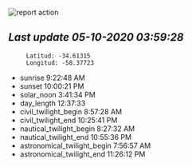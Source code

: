 ![report action](https://github.com/matiasz8/actions-for-reports/workflows/report%20action/badge.svg?branch=develop) 


## *****Last update 05-10-2020 03:59:28*****



		 Latitud: -34.61315
		 Longitud: -58.37723

 - sunrise 	 9:22:48 AM
 - sunset 	 10:00:21 PM
 - solar_noon 	 3:41:34 PM
 - day_length 	 12:37:33
 - civil_twilight_begin 	 8:57:28 AM
 - civil_twilight_end 	 10:25:41 PM
 - nautical_twilight_begin 	 8:27:32 AM
 - nautical_twilight_end 	 10:55:36 PM
 - astronomical_twilight_begin 	 7:56:57 AM
 - astronomical_twilight_end 	 11:26:12 PM
